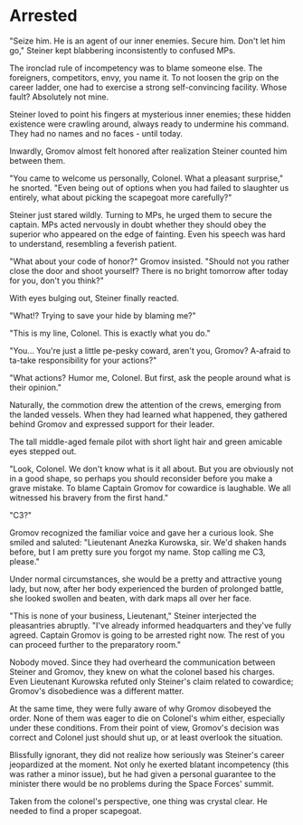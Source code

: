 # Arrested

"Seize him. He is an agent of our inner enemies. Secure him. Don't let him go," Steiner kept blabbering inconsistently to confused MPs.

The ironclad rule of incompetency was to blame someone else. The foreigners, competitors, envy, you name it. To not loosen the grip on the career ladder, one had to exercise a strong self-convincing facility. Whose fault? Absolutely not mine.

Steiner loved to point his fingers at mysterious inner enemies; these hidden existence were crawling around, always ready to undermine his command. They had no names and no faces - until today.

Inwardly, Gromov almost felt honored after realization Steiner counted him between them.

"You came to welcome us personally, Colonel. What a pleasant surprise," he snorted. "Even being out of options when you had failed to slaughter us entirely, what about picking the scapegoat more carefully?"

Steiner just stared wildly. Turning to MPs, he urged them to secure the captain. MPs acted nervously in doubt whether they should obey the superior who appeared on the edge of fainting. Even his speech was hard to understand, resembling a feverish patient.

"What about your code of honor?" Gromov insisted. "Should not you rather close the door and shoot yourself? There is no bright tomorrow after today for you, don't you think?"

With eyes bulging out, Steiner finally reacted.

"What!? Trying to save your hide by blaming me?"

"This is my line, Colonel. This is exactly what you do."

"You... You're just a little pe-pesky coward, aren't you, Gromov? A-afraid to ta-take responsibility for your actions?"

"What actions? Humor me, Colonel. But first, ask the people around what is their opinion."

Naturally, the commotion drew the attention of the crews, emerging from the landed vessels. When they had learned what happened, they gathered behind Gromov and expressed support for their leader.

The tall middle-aged female pilot with short light hair and green amicable eyes stepped out.

"Look, Colonel. We don't know what is it all about. But you are obviously not in a good shape, so perhaps you should reconsider before you make a grave mistake. To blame Captain Gromov for cowardice is laughable. We all witnessed his bravery from the first hand."

"C3?"

Gromov recognized the familiar voice and gave her a curious look. She smiled and saluted: "Lieutenant Anezka Kurowska, sir. We'd shaken hands before, but I am pretty sure you forgot my name. Stop calling me C3, please."

Under normal circumstances, she would be a pretty and attractive young lady, but now, after her body experienced the burden of prolonged battle, she looked swollen and beaten, with dark maps all over her face.

"This is none of your business, Lieutenant," Steiner interjected the pleasantries abruptly. "I've already informed headquarters and they've fully agreed. Captain Gromov is going to be arrested right now. The rest of you can proceed further to the preparatory room."

Nobody moved. Since they had overheard the communication between Steiner and Gromov, they knew on what the colonel based his charges. Even Lieutenant Kurowska refuted only Steiner's claim related to cowardice; Gromov's disobedience was a different matter.

At the same time, they were fully aware of why Gromov disobeyed the order. None of them was eager to die on Colonel's whim either, especially under these conditions.
From their point of view, Gromov's decision was correct and Colonel just should shut up, or at least overlook the situation.

Blissfully ignorant, they did not realize how seriously was Steiner's career jeopardized at the moment. Not only he exerted blatant incompetency (this was rather a minor issue), but he had given a personal guarantee to the minister there would be no problems during the Space Forces' summit.

Taken from the colonel's perspective, one thing was crystal clear. He needed to find a proper scapegoat.
